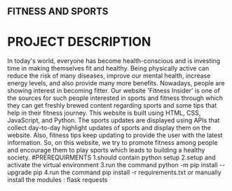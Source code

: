 ## FITNESS AND SPORTS
# PROJECT DESCRIPTION
In today's world, everyone has become health-conscious and is investing time in making themselves fit and healthy. Being physically active can reduce the risk of many diseases, improve our mental health, increase energy levels, and also provide many more benefits. Nowadays, people are showing interest in becoming fitter. Our website 'Fitness Insider' is one of the sources for such people interested in sports and fitness through which they can get freshly brewed content regarding sports and some tips that help in their fitness journey. This website is built using HTML, CSS, JavaScript, and Python. The sports updates are displayed using APIs that collect day-to-day highlight updates of sports and display them on the website. Also, fitness tips keep updating to provide the user with the latest information.
So, on this website, we try to promote fitness among people and encourage them to play sports which leads to building a healthy society.
#PREREQUIRMENTS 
1.should contain python setup
2.setup and activate the virtual environment 
3.run the command
python -m pip install --upgrade pip
4.run the command
pip install -r requirements.txt
or
manually install the modules :
flask
requests
